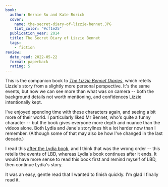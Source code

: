 ```yaml
---
book:
  author: Bernie Su and Kate Rorick
  cover:
    name: the-secret-diary-of-lizzie-bennet.JPG
    tint_color: "#cf1e25"
  publication_year: 2014
  title: The Secret Diary of Lizzie Bennet
  tags:
    - fiction
review:
  date_read: 2022-05-22
  format: paperback
  rating: 5
---
```


This is the companion book to [*The Lizzie Bennet Diaries*](https://en.wikipedia.org/wiki/The_Lizzie_Bennet_Diaries), which retells Lizzie's story from a slightly more personal perspective.
It's the same events, but now we can see more than what was on camera -- both the background details not worth mentioning, and confidences Lizzie intentionally kept.

I've enjoyed spending time with these characters again, and seeing a bit more of their world.
I particularly liked Mr Bennet, who's quite a funny character -- but the book gives everyone more depth and nuance than the videos alone.
Both Lydia and Jane's storylines hit a lot harder now than I remember.
(Although some of that may also be how I've changed in the last decade.)

I read this [after the Lydia book](/reviews/the-epic-adventures-of-lydia-bennet/), and I think that was the wrong order -- this retells the events of LBD, whereas Lydia's book continues after it ends.
It would have more sense to read this book first and remind myself of LBD, then continue Lydia's story.

It was an easy, gentle read that I wanted to finish quickly.
I'm glad I finally read it.
